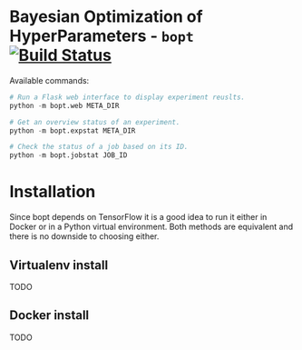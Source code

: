 # Bayesian Optimization of HyperParameters - `bopt` [![Build Status](https://travis-ci.com/darthdeus/master-thesis-code.svg?token=9CyU7Xa9qUJ9aPDDUHrX&branch=master)](https://travis-ci.com/darthdeus/master-thesis-code)

Available commands:

```python
# Run a Flask web interface to display experiment reuslts.
python -m bopt.web META_DIR

# Get an overview status of an experiment.
python -m bopt.expstat META_DIR

# Check the status of a job based on its ID.
python -m bopt.jobstat JOB_ID
```

# Installation

Since bopt depends on TensorFlow it is a good idea to run it either in Docker
or in a Python virtual environment. Both methods are equivalent and there is no
downside to choosing either.

## Virtualenv install

TODO

## Docker install

TODO
